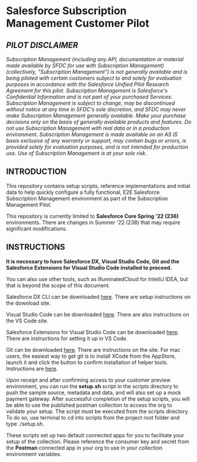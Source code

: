 # **Salesforce Subscription Management Customer Pilot**

## ***PILOT DISCLAIMER*** 

*Subscription Management (including any API, documentation or material made available by SFDC for use with Subscription Management) (collectively, "Subscription Management") is not generally available and is being piloted with certain customers subject to and solely for evaluation purposes in accordance with the Salesforce Unified Pilot Research Agreement for this pilot. Subscription Management is Salesforce's Confidential Information and is not part of your purchased Services. Subscription Management is subject to change, may be discontinued without notice at any time in SFDC's sole discretion, and SFDC may never make Subscription Management generally available. Make your purchase decisions only on the basis of generally available products and features. Do not use Subscription Management with real data or in a production environment. Subscription Management is made available on an AS IS basis exclusive of any warranty or support, may contain bugs or errors, is provided solely for evaluation purposes, and is not intended for production use. Use of Subscription Management is at your sole risk.* 
## **INTRODUCTION**

This repository contains setup scripts, reference implementations and initial data to help quickly configure a fully functional, E2E Salesforce Subscription Management environment as part of the Subscription Management Pilot.

This repository is currently limited to **Salesforce Core Spring '22 (236)** environments.  There are changes in Summer '22 (238) that may require significant modifications.

## **INSTRUCTIONS**

**It is necessary to have Salesforce DX, Visual Studio Code, Git and the Salesforce Extensions for Visual Studio Code installed to proceed.**

You can also use other tools, such as IlluminatedCloud for IntelliJ IDEA, but that is beyond the scope of this document.

Salesforce DX CLI can be downloaded [here](https://developer.salesforce.com/docs/atlas.en-us.sfdx_setup.meta/sfdx_setup/sfdx_setup_install_cli.htm).     There are setup instructions on the download site.

Visual Studio Code can be downloaded [here](https://code.visualstudio.com/download). There are also instructions on the VS Code site.

Salesforce Extensions for Visual Studio Code can be downloaded [here](https://developer.salesforce.com/tools/vscode).  There are instructions for setting it up in VS Code.

Git can be downloaded [here](https://git-scm.com/downloads).  There are instructions on the site.  For mac users, the easiest way to get git is to install XCode from the AppStore, launch it and click the button to confirm installation of helper tools. Instructions are [here](https://www.freecodecamp.org/news/install-xcode-command-line-tools/).

Upon receipt and after confirming access to your customer preview environment, you can run the **setup.sh** script in the scripts directory to push the sample source, metadata and data, and will also set up a mock payment gateway.  After successful completion of the setup scripts, you will be able to use the published postman collection to access the org to validate your setup.  The script must be executed from the scripts directory.  To do so, use terminal to cd into scripts from the project root folder and type ./setup.sh.

These scripts set up two default connected apps for you to facilitate your setup of the collection.  Please reference the consumer key and secret from the **Postman** connected app in your org to use in your collection environment variables.